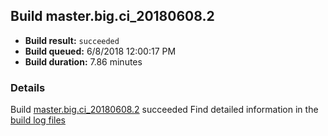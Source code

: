 ## Build master.big.ci_20180608.2
- **Build result:** `succeeded`
- **Build queued:** 6/8/2018 12:00:17 PM
- **Build duration:** 7.86 minutes
### Details
Build [master.big.ci_20180608.2](https://winappstudio.visualstudio.com/web/build.aspx?pcguid=a4ef43be-68ce-4195-a619-079b4d9834c2&builduri=vstfs%3a%2f%2f%2fBuild%2fBuild%2f25843) succeeded
Find detailed information in the [build log files](https://uwpctdiags.blob.core.windows.net/buildlogs/master.big.ci_20180608.2_logs.zip)
